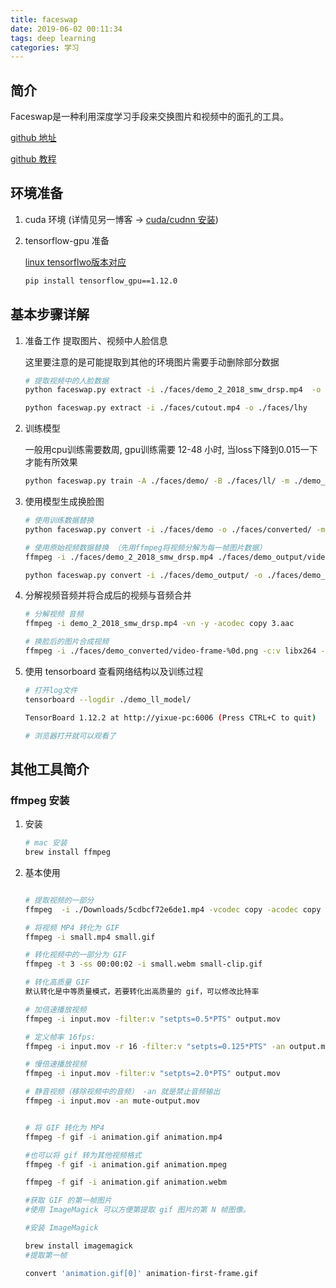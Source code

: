 ```yaml
---
title: faceswap
date: 2019-06-02 00:11:34
tags: deep learning
categories: 学习
---
```


## 简介

Faceswap是一种利用深度学习手段来交换图片和视频中的面孔的工具。

[github 地址](https://github.com/deepfakes/faceswap)

[github 教程](https://github.com/deepfakes/faceswap/blob/master/USAGE.md)

## 环境准备

1. cuda 环境 (详情见另一博客 -> [cuda/cudnn 安装](https://shuai93.github.io/2019/05/28/mxnet-gpu/))

2. tensorflow-gpu 准备

    [linux tensorflwo版本对应](https://tensorflow.google.cn/install/source)

    ```bash
    pip install tensorflow_gpu==1.12.0
    ```

## 基本步骤详解

1. 准备工作 提取图片、视频中人脸信息

    这里要注意的是可能提取到其他的环境图片需要手动删除部分数据

    ```bash
    # 提取视频中的人脸数据
    python faceswap.py extract -i ./faces/demo_2_2018_smw_drsp.mp4  -o ./faces/demo

    python faceswap.py extract -i ./faces/cutout.mp4 -o ./faces/lhy

    ```

2. 训练模型

    一般用cpu训练需要数周, gpu训练需要 12-48 小时, 当loss下降到0.015一下才能有所效果

    ```bash
    python faceswap.py train -A ./faces/demo/ -B ./faces/ll/ -m ./demo_ll_model

    ```

3. 使用模型生成换脸图

    ```bash
    # 使用训练数据替换
    python faceswap.py convert -i ./faces/demo -o ./faces/converted/ -m ./demo_ll_model

    # 使用原始视频数据替换 （先用ffmpeg将视频分解为每一帧图片数据）
    ffmpeg -i ./faces/demo_2_2018_smw_drsp.mp4 ./faces/demo_output/video-frame-%d.png

    python faceswap.py convert -i ./faces/demo_output/ -o ./faces/demo_converted/ -m ./demo_ll_model

    ```

4. 分解视频音频并将合成后的视频与音频合并

    ```bash
    # 分解视频 音频
    ffmpeg -i demo_2_2018_smw_drsp.mp4 -vn -y -acodec copy 3.aac

    # 换脸后的图片合成视频
    ffmpeg -i ./faces/demo_converted/video-frame-%0d.png -c:v libx264 -vf "fps=25,format=yuv420p" lz_demo.mp4

    ```

5. 使用 tensorboard 查看网络结构以及训练过程

    ```bash
    # 打开log文件
    tensorboard --logdir ./demo_ll_model/

    TensorBoard 1.12.2 at http://yixue-pc:6006 (Press CTRL+C to quit)

    # 浏览器打开就可以观看了

    ```

## 其他工具简介

### ffmpeg 安装

1. 安装

    ```bash
    # mac 安装
    brew install ffmpeg
    ```

2. 基本使用

    ```bash

    # 提取视频的一部分
    ffmpeg  -i ./Downloads/5cdbcf72e6de1.mp4 -vcodec copy -acodec copy -ss 00:08:10 -to 00:13:00 ./Downloads/cutout.mp4 -y

    # 将视频 MP4 转化为 GIF
    ffmpeg -i small.mp4 small.gif

    # 转化视频中的一部分为 GIF
    ffmpeg -t 3 -ss 00:00:02 -i small.webm small-clip.gif

    # 转化高质量 GIF
    默认转化是中等质量模式，若要转化出高质量的 gif，可以修改比特率

    # 加倍速播放视频
    ffmpeg -i input.mov -filter:v "setpts=0.5*PTS" output.mov

    # 定义帧率 16fps:
    ffmpeg -i input.mov -r 16 -filter:v "setpts=0.125*PTS" -an output.mov

    # 慢倍速播放视频
    ffmpeg -i input.mov -filter:v "setpts=2.0*PTS" output.mov

    # 静音视频（移除视频中的音频） -an 就是禁止音频输出
    ffmpeg -i input.mov -an mute-output.mov


    # 将 GIF 转化为 MP4
    ffmpeg -f gif -i animation.gif animation.mp4

    #也可以将 gif 转为其他视频格式
    ffmpeg -f gif -i animation.gif animation.mpeg

    ffmpeg -f gif -i animation.gif animation.webm

    #获取 GIF 的第一帧图片
    #使用 ImageMagick 可以方便第提取 gif 图片的第 N 帧图像。

    #安装 ImageMagick

    brew install imagemagick
    #提取第一帧

    convert 'animation.gif[0]' animation-first-frame.gif

    ```
